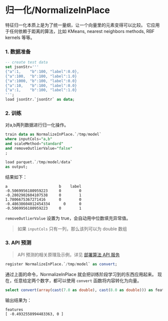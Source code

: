 # 归一化/NormalizeInPlace

特征归一化本质上是为了统一量纲，让一个向量里的元素变得可以比较。
它应用于任何依赖于距离的算法，比如 KMeans, nearest neighbors methods, RBF kernels 等等。

### 1. 数据准备

```sql
-- create test data
set jsonStr='''
{"a":1,    "b":100, "label":0.0},
{"a":100,  "b":100, "label":1.0}
{"a":1000, "b":100, "label":0.0}
{"a":10,   "b":100, "label":0.0}
{"a":1,    "b":100, "label":1.0}
''';
load jsonStr.`jsonStr` as data;
```

### 2. 训练
对a,b两列数据进行归一化操作。

```sql
train data as NormalizeInPlace.`/tmp/model`
where inputCols="a,b"
and scaleMethod="standard"
and removeOutlierValue="false"
;

load parquet.`/tmp/model/data` 
as output;
```

结果如下：

```
a                       b    label
-0.5069956180959223	    0	     0
-0.2802902604107538	    0	     1
1.7806675367271416	    0	     0
-0.48638604012454334	  0	     0
-0.5069956180959223	    0	     1
```

`removeOutlierValue` 设置为 true，会自动用中位数填充异常值。


>如果 `inputCols` 只有一列，那么该列可以为 double 数组 


### 3. API 预测

> API 预测的相关原理及示例，详见 [部署算法 API 服务](/byzer-lang/zh-cn/ml/api_service/README.md)

```sql
register NormalizeInPlace.`/tmp/model` as convert;
```

通过上面的命令，NormalizeInPlace 就会把训练阶段学习到的东西应用起来。
现在，任意给定两个数字，都可以使用 `convert` 函数将内容转化为向量。

```sql
select convert(array(cast(7.0 as double), cast(8.0 as double))) as features as output;
```

输出结果为：

```
features
[ -0.4932558994483363, 0 ]
```

